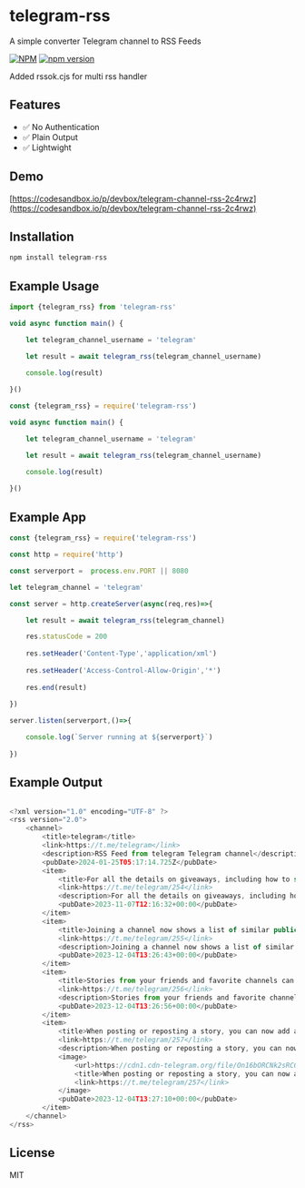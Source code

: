 # telegram-rss
A simple converter Telegram channel to RSS Feeds

[![NPM](https://nodei.co/npm/telegram-rss.png?mini=true)](https://www.npmjs.com/package/telegram-rss)
[![npm version](https://badge.fury.io/js/telegram-rss.svg)](https://www.npmjs.com/package/telegram-rss)


Added rssok.cjs for multi rss handler
## Features

* ✅ No Authentication
* ✅ Plain Output
* ✅ Lightwight

## Demo

[https://codesandbox.io/p/devbox/telegram-channel-rss-2c4rwz](https://codesandbox.io/p/devbox/telegram-channel-rss-2c4rwz)

## Installation

```javascript
npm install telegram-rss
```

## Example Usage

```javascript
import {telegram_rss} from 'telegram-rss'

void async function main() {

	let telegram_channel_username = 'telegram'

	let result = await telegram_rss(telegram_channel_username)

	console.log(result)
	
}()
```

```javascript
const {telegram_rss} = require('telegram-rss')

void async function main() {

	let telegram_channel_username = 'telegram'

	let result = await telegram_rss(telegram_channel_username)

	console.log(result)
	
}()
```

## Example App

```javascript
const {telegram_rss} = require('telegram-rss')

const http = require('http')

const serverport =  process.env.PORT || 8080

let telegram_channel = 'telegram'

const server = http.createServer(async(req,res)=>{

	let result = await telegram_rss(telegram_channel)

	res.statusCode = 200
	
	res.setHeader('Content-Type','application/xml')
	
	res.setHeader('Access-Control-Allow-Origin','*')
	
	res.end(result)
	
})

server.listen(serverport,()=>{

	console.log(`Server running at ${serverport}`) 
	
})
```

## Example Output

```javascript

<?xml version="1.0" encoding="UTF-8" ?>
<rss version="2.0">
	<channel>
		<title>telegram</title>
		<link>https://t.me/telegram</link>
		<description>RSS Feed from telegram Telegram channel</description>
		<pubDate>2024-01-25T05:17:14.725Z</pubDate>
		<item>
			<title>For all the details on giveaways, including how to set them up and how to participate in a massive giveaway sponsored by @durov, check out the latest blog: https://telegram.org/blog/giveaways  November Features 1 • 2 • 3 • More</title>
			<link>https://t.me/telegram/254</link>
			<description>For all the details on giveaways, including how to set them up and how to participate in a massive giveaway sponsored by @durov, check out the latest blog: https://telegram.org/blog/giveaways  November Features 1 • 2 • 3 • More</description>
			<pubDate>2023-11-07T12:16:32+00:00</pubDate>
		</item>
		<item>
			<title>Joining a channel now shows a list of similar public channels that you can check out.  November Features 1 • 2 • 3 • More</title>
			<link>https://t.me/telegram/255</link>
			<description>Joining a channel now shows a list of similar public channels that you can check out.  November Features 1 • 2 • 3 • More</description>
			<pubDate>2023-12-04T13:26:43+00:00</pubDate>
		</item>
		<item>
			<title>Stories from your friends and favorite channels can be reposted – with extra text, audio or even a video comment.  November Features 1 • 2 • 3 • More</title>
			<link>https://t.me/telegram/256</link>
			<description>Stories from your friends and favorite channels can be reposted – with extra text, audio or even a video comment.  November Features 1 • 2 • 3 • More</description>
			<pubDate>2023-12-04T13:26:56+00:00</pubDate>
		</item>
		<item>
			<title>When posting or reposting a story, you can now add a video message to include extra commentary or comedic effects.  November Features 1 • 2 • 3 • More</title>
			<link>https://t.me/telegram/257</link>
			<description>When posting or reposting a story, you can now add a video message to include extra commentary or comedic effects.  November Features 1 • 2 • 3 • More</description>
			<image>
				<url>https://cdn1.cdn-telegram.org/file/On16bORCNk2sRC0CvL2nG-mHMYExrksjjs9cQlQgpLYSujxh5zdPVyZflTbcBhX3g_aKHmurBiLBNq5-7o_Nn5dShTRshg9VnRQrW5XT6jbK3LKZCXrjzSY4k_ZwH0rd5er6xyxS746im-Mb76i8_KsA3f4kZZGDVFVAa4ztbOSnz7SOI-cV5jPYg3X5TklWlCnDhMpYZ2CdGy-d2yvo-JpLxApuLsGquz_ZSJEodP0Z6kaWYm_dzIzW787TeFZaudvbPK1eBR8F9WUFSS59j7B-mfGjPAXY6quNLA2TmJhcmv2X1GvUUAm3FVJwy25jPpfSpCpd50fZKynPtH85DQ.jpg</url>
				<title>When posting or reposting a story, you can now add a video message to include extra commentary or comedic effects.  November Features 1 • 2 • 3 • More</title>
				<link>https://t.me/telegram/257</link>
			</image>
			<pubDate>2023-12-04T13:27:10+00:00</pubDate>
		</item>
	</channel>
</rss>
```

## License

MIT
